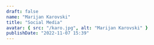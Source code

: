 ```yaml
---
draft: false
name: "Marijan Karovski"
title: "Social Media"
avatar: { src: "/karo.jpg", alt: "Marijan Karovski" }
publishDate: "2022-11-07 15:39"
---
```

